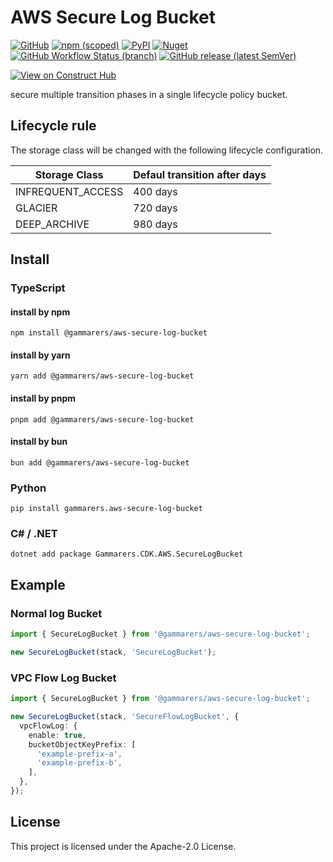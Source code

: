 # AWS Secure Log Bucket

[![GitHub](https://img.shields.io/github/license/yicr/aws-secure-log-bucket?style=flat-square)](https://github.com/yicr/aws-secure-log-bucket/blob/main/LICENSE)
[![npm (scoped)](https://img.shields.io/npm/v/@gammarers/aws-secure-log-bucket?style=flat-square)](https://www.npmjs.com/package/@gammarers/aws-secure-log-bucket)
[![PyPI](https://img.shields.io/pypi/v/gammarers.aws-secure-log-bucket?style=flat-square)](https://pypi.org/project/gammarers.aws-secure-log-bucket/)
[![Nuget](https://img.shields.io/nuget/v/Gammarers.CDK.AWS.SecureLogBucket?style=flat-square)](https://www.nuget.org/packages/Gammarers.CDK.AWS.SecureLogBucket/)
[![GitHub Workflow Status (branch)](https://img.shields.io/github/actions/workflow/status/yicr/aws-secure-log-bucket/release.yml?branch=main&label=release&style=flat-square)](https://github.com/yicr/aws-secure-log-bucket/actions/workflows/release.yml)
[![GitHub release (latest SemVer)](https://img.shields.io/github/v/release/yicr/aws-secure-log-bucket?sort=semver&style=flat-square)](https://github.com/yicr/aws-secure-log-bucket/releases)

[![View on Construct Hub](https://constructs.dev/badge?package=@gammarers/aws-secure-log-bucket)](https://constructs.dev/packages/@gammarers/aws-secure-log-bucket)

secure multiple transition phases in a single lifecycle policy bucket.

## Lifecycle rule

The storage class will be changed with the following lifecycle configuration.

| Storage Class       | Defaul transition after days | 
| ------------------- |------------------------------| 
| INFREQUENT_ACCESS   | 400 days                     |
| GLACIER             | 720 days                     |
| DEEP_ARCHIVE        | 980 days                     |

## Install

### TypeScript

#### install by npm

```shell
npm install @gammarers/aws-secure-log-bucket
```
#### install by yarn

```shell
yarn add @gammarers/aws-secure-log-bucket
```
#### install by pnpm

```shell
pnpm add @gammarers/aws-secure-log-bucket
```
#### install by bun

```shell
bun add @gammarers/aws-secure-log-bucket
```

### Python

```shell
pip install gammarers.aws-secure-log-bucket
```

### C# / .NET

```shell
dotnet add package Gammarers.CDK.AWS.SecureLogBucket
```

## Example

### Normal log Bucket

```typescript
import { SecureLogBucket } from '@gammarers/aws-secure-log-bucket';

new SecureLogBucket(stack, 'SecureLogBucket');
```

### VPC Flow Log Bucket

```typescript
import { SecureLogBucket } from '@gammarers/aws-secure-log-bucket';

new SecureLogBucket(stack, 'SecureFlowLogBucket', {
  vpcFlowLog: {
    enable: true,
    bucketObjectKeyPrefix: [
      'example-prefix-a',
      'example-prefix-b',
    ],
  },
});
```

## License

This project is licensed under the Apache-2.0 License.
